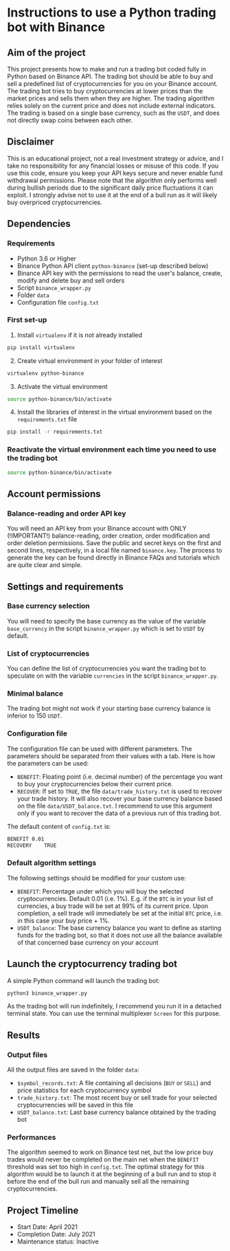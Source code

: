 # Instructions to use a Python trading bot with Binance

## Aim of the project
This project presents how to make and run a trading bot coded fully in Python based on Binance API. The trading bot should 
be able to buy and sell a predefined list of cryptocurrencies for you on your Binance account. The trading bot tries to buy 
cryptocurrencies at lower prices than the market prices and sells them when they are higher. The trading algorithm relies solely 
on the current price and does not include external indicators. The trading is based on a single base currency, such as the `USDT`, 
and does not directly swap coins between each other.

## Disclaimer
This is an educational project, not a real investment strategy or advice, and I take no responsibility for any financial 
losses or misuse of this code. If you use this code, ensure you keep your API keys secure and never enable fund 
withdrawal permissions. Please note that the algorithm only performs well during bullish periods due to the significant 
daily price fluctuations it can exploit. I strongly advise not to use it at the end of a bull run as it will likely buy 
overpriced cryptocurrencies.

## Dependencies
### Requirements
- Python 3.6 or Higher
- Binance Python API client `python-binance` (set-up described below)
- Binance API key with the permissions to read the user's balance, create, modify and delete buy and sell orders
- Script `binance_wrapper.py`
- Folder `data`
- Configuration file `config.txt`

### First set-up
1. Install `virtualenv` if it is not already installed
```bash
pip install virtualenv
```
2. Create virtual environment in your folder of interest
```bash
virtualenv python-binance
```
3. Activate the virtual environment
```bash
source python-binance/bin/activate
```
4. Install the libraries of interest in the virtual environment based on the `requirements.txt` file
```bash
pip install -r requirements.txt
```

### Reactivate the virtual environment each time you need to use the trading bot
```bash
source python-binance/bin/activate
```

## Account permissions
### Balance-reading and order API key
You will need an API key from your Binance account with ONLY (!IMPORTANT!) balance-reading, order creation, order 
modification and order deletion permissions. Save the public and secret keys on the first and second lines, respectively, 
in a local file named `binance.key`. The process to generate the key can be found directly in Binance FAQs and tutorials 
which are quite clear and simple.


## Settings and requirements
### Base currency selection
You will need to specify the base currency as the value of the variable `base_currency` in the script `binance_wrapper.py` 
which is set to `USDT` by default.

### List of cryptocurrencies
You can define the list of cryptocurrencies you want the trading bot to speculate on with the variable `currencies` in the 
script `binance_wrapper.py`.

### Minimal balance
The trading bot might not work if your starting base currency balance is inferior to 150 `USDT`.

### Configuration file
The configuration file can be used with different parameters. The parameters should be separated from their values with a 
tab. Here is how the parameters can be used:
* `BENEFIT`: Floating point (i.e. decimal number) of the percentage you want to buy your cryptocurrencies below their current price.
* `RECOVER`: If set to `TRUE`, the file `data/trade_history.txt` is used to recover your trade history. It will also recover
  your base currency balance based on the file `data/USDT_balance.txt`. I recommend to use this argument only if you want to
  recover the data of a previous run of this trading bot.

The default content of `config.txt` is:
```bash
BENEFIT	0.01
RECOVERY	TRUE
```

### Default algorithm settings
The following settings should be modified for your custom use:
- `BENEFIT`: Percentage under which you will buy the selected cryptocurrencies. Default 0.01 (i.e. 1%). E.g. if the `BTC` 
is in your list of currencies, a buy trade will be set at 99% of its current price. Upon completion, a sell trade will 
immediately be set at the initial `BTC` price, i.e. in this case your buy price + 1%.
- `USDT_balance`: The base currency balance you want to define as starting funds for the trading bot, so that it does not 
use all the balance available of that concerned base currency on your account


## Launch the cryptocurrency trading bot
A simple Python command will launch the trading bot:
```bash
python3 binance_wrapper.py
```
As the trading bot will run indefinitely, I recommend you run it in a detached terminal state. You can use the terminal 
multiplexer `Screen` for this purpose.


## Results
### Output files
All the output files are saved in the folder `data`:
- `$symbol_records.txt`: A file containing all decisions (`BUY` or `SELL`) and price statistics for each cryptocurrency 
symbol
- `trade_history.txt`: The most recent buy or sell trade for your selected cryptocurrencies will be saved in this file
- `USDT_balance.txt`: Last base currency balance obtained by the trading bot

### Performances
The algorithm seemed to work on Binance test net, but the low price buy trades would never be completed on the main net 
when the `BENEFIT` threshold was set too high in `config.txt`. The optimal strategy for this algorithm would be to launch 
it at the beginning of a bull run and to stop it before the end of the bull run and manually sell all the remaining 
cryptocurrencies.

## Project Timeline
- Start Date: April 2021
- Completion Date: July 2021
- Maintenance status: Inactive
